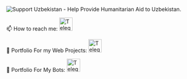 <p align="left"><img src="https://img.shields.io/badge/Support-Uzbekistan-FFD500?style=flat&labelColor=005BBB" alt="Support Uzbekistan - Help Provide Humanitarian Aid to Uzbekistan." align = "center" /></p>

📫 How to reach me: <a href="https://t.me/KamoliddinDev"><img height="35em" src="https://telegra.ph/file/6dab703f0e680b0ed613f.png" alt = "Telegram"/></a>

👀 Portfolio For my Web Projects: <a href="https://t.me/my_partfolio_web"><img height="35em" src="https://user-images.githubusercontent.com/104998959/210446006-ef9c2d16-3ee7-43fa-904e-34785c3dfb5b.png" alt = "Telegram channel"/></a>

👀 Portfolio For My Bots: <a href="https://t.me/my_partfolio_web"><img height="35em" src="https://user-images.githubusercontent.com/104998959/210446006-ef9c2d16-3ee7-43fa-904e-34785c3dfb5b.png" alt = "Telegram channel"/></a>
<br/><br/><br/>
